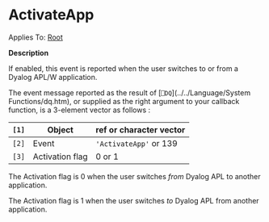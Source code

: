 




<h1 class="heading"><span class="name">ActivateApp</span></h1>

Applies To: [Root](../a-z/root.md)


**Description**


If enabled, this event is reported when the user switches to or from a Dyalog APL/W application.


The event message reported as the result of [`⎕DQ`](../../Language/System Functions/dq.htm), or supplied as the right argument to your callback function, is a 3-element vector as follows :


| `[1]` | Object | ref or character vector |
| --- | --- | ---  |
| `[2]` | Event | `'ActivateApp'` or 139 |
| `[3]` | Activation flag | 0 or 1 |


The Activation flag is 0 when the user switches *from* Dyalog APL to another application.


The Activation flag is  1 when the user switches *to* Dyalog APL from another application.



